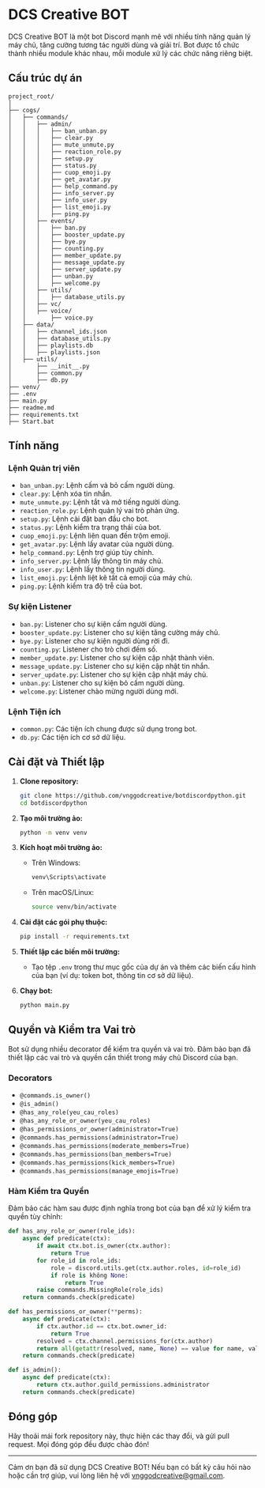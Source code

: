 # DCS Creative BOT

DCS Creative BOT là một bot Discord mạnh mẽ với nhiều tính năng quản lý máy chủ, tăng cường tương tác người dùng và giải trí. Bot được tổ chức thành nhiều module khác nhau, mỗi module xử lý các chức năng riêng biệt.

## Cấu trúc dự án

```
project_root/
│
├── cogs/
│   ├── commands/
│   │   ├── admin/
│   │   │   ├── ban_unban.py
│   │   │   ├── clear.py
│   │   │   ├── mute_unmute.py
│   │   │   ├── reaction_role.py
│   │   │   ├── setup.py
│   │   │   ├── status.py
│   │   │   ├── cuop_emoji.py
│   │   │   ├── get_avatar.py
│   │   │   ├── help_command.py
│   │   │   ├── info_server.py
│   │   │   ├── info_user.py
│   │   │   ├── list_emoji.py
│   │   │   ├── ping.py
│   │   ├── events/
│   │   │   ├── ban.py
│   │   │   ├── booster_update.py
│   │   │   ├── bye.py
│   │   │   ├── counting.py
│   │   │   ├── member_update.py
│   │   │   ├── message_update.py
│   │   │   ├── server_update.py
│   │   │   ├── unban.py
│   │   │   ├── welcome.py
│   │   ├── utils/
│   │   │   ├── database_utils.py
│   │   ├── vc/
│   │   ├── voice/
│   │       ├── voice.py
│   ├── data/
│   │   ├── channel_ids.json
│   │   ├── database_utils.py
│   │   ├── playlists.db
│   │   ├── playlists.json
│   ├── utils/
│       ├── __init__.py
│       ├── common.py
│       ├── db.py
├── venv/
├── .env
├── main.py
├── readme.md
├── requirements.txt
├── Start.bat
```

## Tính năng

### Lệnh Quản trị viên
- `ban_unban.py`: Lệnh cấm và bỏ cấm người dùng.
- `clear.py`: Lệnh xóa tin nhắn.
- `mute_unmute.py`: Lệnh tắt và mở tiếng người dùng.
- `reaction_role.py`: Lệnh quản lý vai trò phản ứng.
- `setup.py`: Lệnh cài đặt ban đầu cho bot.
- `status.py`: Lệnh kiểm tra trạng thái của bot.
- `cuop_emoji.py`: Lệnh liên quan đến trộm emoji.
- `get_avatar.py`: Lệnh lấy avatar của người dùng.
- `help_command.py`: Lệnh trợ giúp tùy chỉnh.
- `info_server.py`: Lệnh lấy thông tin máy chủ.
- `info_user.py`: Lệnh lấy thông tin người dùng.
- `list_emoji.py`: Lệnh liệt kê tất cả emoji của máy chủ.
- `ping.py`: Lệnh kiểm tra độ trễ của bot.

### Sự kiện Listener
- `ban.py`: Listener cho sự kiện cấm người dùng.
- `booster_update.py`: Listener cho sự kiện tăng cường máy chủ.
- `bye.py`: Listener cho sự kiện người dùng rời đi.
- `counting.py`: Listener cho trò chơi đếm số.
- `member_update.py`: Listener cho sự kiện cập nhật thành viên.
- `message_update.py`: Listener cho sự kiện cập nhật tin nhắn.
- `server_update.py`: Listener cho sự kiện cập nhật máy chủ.
- `unban.py`: Listener cho sự kiện bỏ cấm người dùng.
- `welcome.py`: Listener chào mừng người dùng mới.

### Lệnh Tiện ích
- `common.py`: Các tiện ích chung được sử dụng trong bot.
- `db.py`: Các tiện ích cơ sở dữ liệu.

## Cài đặt và Thiết lập

1. **Clone repository:**
   ```sh
   git clone https://github.com/vnggodcreative/botdiscordpython.git
   cd botdiscordpython
   ```

2. **Tạo môi trường ảo:**
   ```sh
   python -m venv venv
   ```

3. **Kích hoạt môi trường ảo:**
   - Trên Windows:
     ```sh
     venv\Scripts\activate
     ```
   - Trên macOS/Linux:
     ```sh
     source venv/bin/activate
     ```

4. **Cài đặt các gói phụ thuộc:**
   ```sh
   pip install -r requirements.txt
   ```

5. **Thiết lập các biến môi trường:**
   - Tạo tệp `.env` trong thư mục gốc của dự án và thêm các biến cấu hình của bạn (ví dụ: token bot, thông tin cơ sở dữ liệu).

6. **Chạy bot:**
   ```sh
   python main.py
   ```

## Quyền và Kiểm tra Vai trò

Bot sử dụng nhiều decorator để kiểm tra quyền và vai trò. Đảm bảo bạn đã thiết lập các vai trò và quyền cần thiết trong máy chủ Discord của bạn.

### Decorators
- `@commands.is_owner()`
- `@is_admin()`
- `@has_any_role(yeu_cau_roles)`
- `@has_any_role_or_owner(yeu_cau_roles)`
- `@has_permissions_or_owner(administrator=True)`
- `@commands.has_permissions(administrator=True)`
- `@commands.has_permissions(moderate_members=True)`
- `@commands.has_permissions(ban_members=True)`
- `@commands.has_permissions(kick_members=True)`
- `@commands.has_permissions(manage_emojis=True)`

### Hàm Kiểm tra Quyền
Đảm bảo các hàm sau được định nghĩa trong bot của bạn để xử lý kiểm tra quyền tùy chỉnh:

```python
def has_any_role_or_owner(role_ids):
    async def predicate(ctx):
        if await ctx.bot.is_owner(ctx.author):
            return True
        for role_id in role_ids:
            role = discord.utils.get(ctx.author.roles, id=role_id)
            if role is không None:
                return True
        raise commands.MissingRole(role_ids)
    return commands.check(predicate)

def has_permissions_or_owner(**perms):
    async def predicate(ctx):
        if ctx.author.id == ctx.bot.owner_id:
            return True
        resolved = ctx.channel.permissions_for(ctx.author)
        return all(getattr(resolved, name, None) == value for name, value in perms.items())
    return commands.check(predicate)

def is_admin():
    async def predicate(ctx):
        return ctx.author.guild_permissions.administrator
    return commands.check(predicate)
```

## Đóng góp

Hãy thoải mái fork repository này, thực hiện các thay đổi, và gửi pull request. Mọi đóng góp đều được chào đón!

---

Cảm ơn bạn đã sử dụng DCS Creative BOT! Nếu bạn có bất kỳ câu hỏi nào hoặc cần trợ giúp, vui lòng liên hệ với [vnggodcreative@gmail.com](mailto:vnggodcreative@gmail.com).

